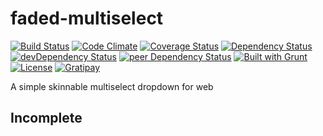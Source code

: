 # faded-multiselect

[![Build Status](https://travis-ci.org/myTerminal/faded-multiselect.svg?branch=master)](https://travis-ci.org/myTerminal/faded-multiselect)
[![Code Climate](https://codeclimate.com/github/myTerminal/faded-multiselect.png)](https://codeclimate.com/github/myTerminal/faded-multiselect)
[![Coverage Status](https://img.shields.io/coveralls/myTerminal/faded-multiselect.svg)](https://coveralls.io/r/myTerminal/faded-multiselect?branch=master)
[![Dependency Status](https://david-dm.org/myTerminal/faded-multiselect.svg)](https://david-dm.org/myTerminal/faded-multiselect)
[![devDependency Status](https://david-dm.org/myTerminal/faded-multiselect/dev-status.svg)](https://david-dm.org/myTerminal/faded-multiselect#info=devDependencies)
[![peer Dependency Status](https://david-dm.org/myTerminal/faded-multiselect/peer-status.svg)](https://david-dm.org/myTerminal/faded-multiselect#info=peerDependencies)
[![Built with Grunt](https://cdn.gruntjs.com/builtwith.png)](http://gruntjs.com/)
[![License](https://img.shields.io/badge/LICENSE-GPL%20v3.0-blue.svg)](https://www.gnu.org/licenses/gpl.html)
[![Gratipay](http://img.shields.io/gratipay/myTerminal.svg)](https://gratipay.com/myTerminal)

A simple skinnable multiselect dropdown for web

## Incomplete
